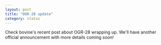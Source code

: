 ```yaml
---
layout: post
title: "OGR-28 update"
category: status
---
```


Check bovine's recent post about OGR-28 wrapping up. We'll have another official announcement with more details coming soon!


